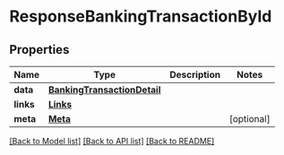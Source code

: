 # ResponseBankingTransactionById

## Properties
Name | Type | Description | Notes
------------ | ------------- | ------------- | -------------
**data** | [**BankingTransactionDetail**](BankingTransactionDetail.md) |  | 
**links** | [**Links**](Links.md) |  | 
**meta** | [**Meta**](Meta.md) |  | [optional] 

[[Back to Model list]](../README.md#documentation-for-models) [[Back to API list]](../README.md#documentation-for-api-endpoints) [[Back to README]](../README.md)


